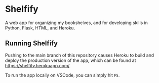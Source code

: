 # Shelfify

A web app for organizing my bookshelves, and for developing skills in Python, 
Flask, HTML, and Heroku.

## Running Shelfify

Pushing to the main branch of this repository causes Heroku to build and deploy
the production version of the app, which can be found at 
https://shelfify.herokuapp.com/.

To run the app locally on VSCode, you can simply hit `F5`.
